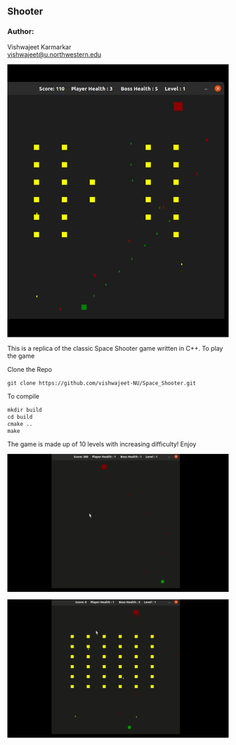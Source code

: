 ## Shooter

### Author: 
Vishwajeet Karmarkar <br>
vishwajeet@u.northwestern.edu


![image](media/C++_Shooter.png)

This is a replica of the classic Space Shooter game written in C++. To play the game 

Clone the Repo 
```
git clone https://github.com/vishwajeet-NU/Space_Shooter.git

```

To compile 

``` 
mkdir build 
cd build
cmake ..
make
```

The game is made up of 10 levels with increasing difficulty! Enjoy 

![image](media/levelup.gif)

![image](media/gameover.gif)

